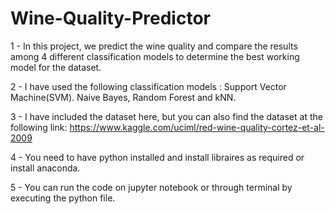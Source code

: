 # Wine-Quality-Predictor

1 - In this project, we predict the wine quality and compare the results among 4 different classification models to determine the best working model for the dataset.

2 - I have used the following classification models : Support Vector Machine(SVM). Naive Bayes, Random Forest and kNN.

3 - I have included the dataset here, but you can also find the dataset at the following link:      https://www.kaggle.com/uciml/red-wine-quality-cortez-et-al-2009

4 - You need to have python installed and install libraires as required or install anaconda.

5 - You can run the code on jupyter notebook or through terminal by executing the python file.
